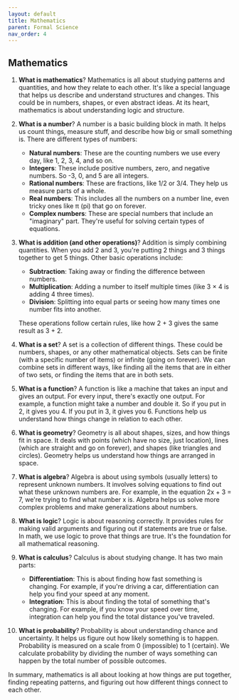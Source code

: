 ```yaml
---
layout: default
title: Mathematics
parent: Formal Science
nav_order: 4
---
```


## Mathematics

1. **What is mathematics**? Mathematics is all about studying patterns and quantities, and how they relate to each other. It's like a special language that helps us describe and understand structures and changes. This could be in numbers, shapes, or even abstract ideas. At its heart, mathematics is about understanding logic and structure.

2. **What is a number**? A number is a basic building block in math. It helps us count things, measure stuff, and describe how big or small something is. There are different types of numbers:
    - **Natural numbers**: These are the counting numbers we use every day, like 1, 2, 3, 4, and so on.
    - **Integers**: These include positive numbers, zero, and negative numbers. So -3, 0, and 5 are all integers.
    - **Rational numbers**: These are fractions, like 1/2 or 3/4. They help us measure parts of a whole.
    - **Real numbers**: This includes all the numbers on a number line, even tricky ones like π (pi) that go on forever.
    - **Complex numbers**: These are special numbers that include an "imaginary" part. They're useful for solving certain types of equations.

3. **What is addition (and other operations)**? Addition is simply combining quantities. When you add 2 and 3, you're putting 2 things and 3 things together to get 5 things. Other basic operations include:
    - **Subtraction**: Taking away or finding the difference between numbers.
    - **Multiplication**: Adding a number to itself multiple times (like 3 × 4 is adding 4 three times).
    - **Division**: Splitting into equal parts or seeing how many times one number fits into another.

    These operations follow certain rules, like how 2 + 3 gives the same result as 3 + 2.

4. **What is a set**? A set is a collection of different things. These could be numbers, shapes, or any other mathematical objects. Sets can be finite (with a specific number of items) or infinite (going on forever). We can combine sets in different ways, like finding all the items that are in either of two sets, or finding the items that are in both sets.

5. **What is a function**? A function is like a machine that takes an input and gives an output. For every input, there's exactly one output. For example, a function might take a number and double it. So if you put in 2, it gives you 4. If you put in 3, it gives you 6. Functions help us understand how things change in relation to each other.

6. **What is geometry**? Geometry is all about shapes, sizes, and how things fit in space. It deals with points (which have no size, just location), lines (which are straight and go on forever), and shapes (like triangles and circles). Geometry helps us understand how things are arranged in space.

7. **What is algebra**? Algebra is about using symbols (usually letters) to represent unknown numbers. It involves solving equations to find out what these unknown numbers are. For example, in the equation 2x + 3 = 7, we're trying to find what number x is. Algebra helps us solve more complex problems and make generalizations about numbers.

8. **What is logic**? Logic is about reasoning correctly. It provides rules for making valid arguments and figuring out if statements are true or false. In math, we use logic to prove that things are true. It's the foundation for all mathematical reasoning.

9. **What is calculus**? Calculus is about studying change. It has two main parts:
    - **Differentiation**: This is about finding how fast something is changing. For example, if you're driving a car, differentiation can help you find your speed at any moment.
    - **Integration**: This is about finding the total of something that's changing. For example, if you know your speed over time, integration can help you find the total distance you've traveled.

10. **What is probability**? Probability is about understanding chance and uncertainty. It helps us figure out how likely something is to happen. Probability is measured on a scale from 0 (impossible) to 1 (certain). We calculate probability by dividing the number of ways something can happen by the total number of possible outcomes.

In summary, mathematics is all about looking at how things are put together, finding repeating patterns, and figuring out how different things connect to each other.
